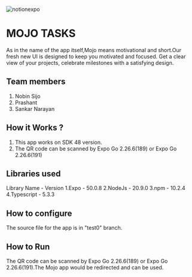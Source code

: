 
![notionexpo](https://github.com/TH-Activities/saturday-hack-night-template/assets/90635335/c35eb3eb-c105-4e4a-ac11-36dcda7bca67)




# MOJO TASKS
As in the name of the app itself,Mojo means motivational and short.Our fresh new UI is designed to keep you motivated and focused.  Get a clear view of your projects, celebrate milestones with a satisfying design.
## Team members
1. Nobin Sijo
2. Prashant
3. Sankar Narayan

## How it Works ?
1. This app works on SDK 48 version.
2. The QR code can be scanned by Expo Go 2.26.6(189) or Expo Go 2.26.6(191)
## Libraries used
Library Name - Version
1.Expo - 50.0.8
2.NodeJs - 20.9.0
3.npm - 10.2.4
4.Typescript - 5.3.3
## How to configure
The source file for the app is in "test0" branch.
## How to Run
The QR code can be scanned by Expo Go 2.26.6(189) or Expo Go 2.26.6(191).The Mojo app would be redirected and can be used.



